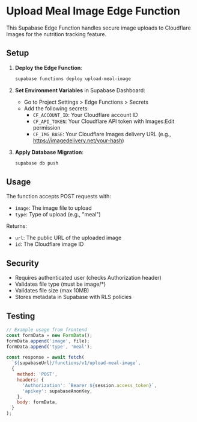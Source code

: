 # Upload Meal Image Edge Function

This Supabase Edge Function handles secure image uploads to Cloudflare Images for the nutrition tracking feature.

## Setup

1. **Deploy the Edge Function**:
   ```bash
   supabase functions deploy upload-meal-image
   ```

2. **Set Environment Variables** in Supabase Dashboard:
   - Go to Project Settings > Edge Functions > Secrets
   - Add the following secrets:
     - `CF_ACCOUNT_ID`: Your Cloudflare account ID
     - `CF_API_TOKEN`: Your Cloudflare API token with Images:Edit permission
     - `CF_IMG_BASE`: Your Cloudflare Images delivery URL (e.g., https://imagedelivery.net/your-hash)

3. **Apply Database Migration**:
   ```bash
   supabase db push
   ```

## Usage

The function accepts POST requests with:
- `image`: The image file to upload
- `type`: Type of upload (e.g., "meal")

Returns:
- `url`: The public URL of the uploaded image
- `id`: The Cloudflare image ID

## Security

- Requires authenticated user (checks Authorization header)
- Validates file type (must be image/*)
- Validates file size (max 10MB)
- Stores metadata in Supabase with RLS policies

## Testing

```javascript
// Example usage from frontend
const formData = new FormData();
formData.append('image', file);
formData.append('type', 'meal');

const response = await fetch(
  `${supabaseUrl}/functions/v1/upload-meal-image`,
  {
    method: 'POST',
    headers: {
      'Authorization': `Bearer ${session.access_token}`,
      'apikey': supabaseAnonKey,
    },
    body: formData,
  }
);
```